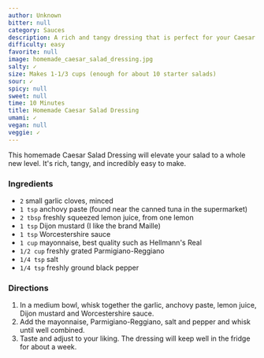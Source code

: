 ```yaml
---
author: Unknown
bitter: null
category: Sauces
description: A rich and tangy dressing that is perfect for your Caesar salads.
difficulty: easy
favorite: null
image: homemade_caesar_salad_dressing.jpg
salty: ✓
size: Makes 1-1/3 cups (enough for about 10 starter salads)
sour: ✓
spicy: null
sweet: null
time: 10 Minutes
title: Homemade Caesar Salad Dressing
umami: ✓
vegan: null
veggie: ✓
---
```

This homemade Caesar Salad Dressing will elevate your salad to a whole new level. It's rich, tangy, and incredibly easy to make. 

### Ingredients

* `2` small garlic cloves, minced
* `1 tsp` anchovy paste (found near the canned tuna in the supermarket)
* `2 tbsp` freshly squeezed lemon juice, from one lemon
* `1 tsp` Dijon mustard (I like the brand Maille)
* `1 tsp` Worcestershire sauce
* `1 cup` mayonnaise, best quality such as Hellmann's Real
* `1/2 cup` freshly grated Parmigiano-Reggiano
* `1/4 tsp` salt
* `1/4 tsp` freshly ground black pepper

### Directions

1. In a medium bowl, whisk together the garlic, anchovy paste, lemon juice, Dijon mustard and Worcestershire sauce.
2. Add the mayonnaise, Parmigiano-Reggiano, salt and pepper and whisk until well combined.
3. Taste and adjust to your liking. The dressing will keep well in the fridge for about a week.